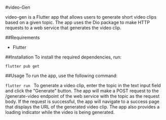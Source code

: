 #video-Gen

video-gen is a Flutter app that allows users to generate short video clips based on a given topic. The app uses the Dio package to make HTTP requests to a web service that generates the video clip.

##Requirements
- Flutter

##Installation
To install the required dependencies, run:

`flutter pub get`

##Usage
To run the app, use the following command:

`flutter run
`
To generate a video clip, enter the topic in the text input field and click the "Generate" button. The app will make a POST request to the /generate-video endpoint of the web service with the topic as the request body. If the request is successful, the app will navigate to a success page that displays the URL of the generated video clip. The app also provides a loading indicator while the video is being generated.
